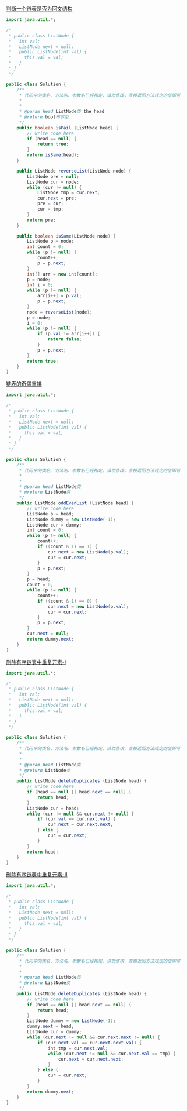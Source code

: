 [判断一个链表是否为回文结构](https://www.nowcoder.com/practice/3fed228444e740c8be66232ce8b87c2f?tpId=295&tqId=1008769&ru=/exam/company&qru=/ta/format-top101/question-ranking&sourceUrl=%2Fexam%2Fcompany)

```java
import java.util.*;

/*
 * public class ListNode {
 *   int val;
 *   ListNode next = null;
 *   public ListNode(int val) {
 *     this.val = val;
 *   }
 * }
 */

public class Solution {
    /**
     * 代码中的类名、方法名、参数名已经指定，请勿修改，直接返回方法规定的值即可
     *
     * 
     * @param head ListNode类 the head
     * @return bool布尔型
     */
    public boolean isPail (ListNode head) {
        // write code here
        if (head == null) {
            return true;
        }
        return isSame(head);
    }

    public ListNode reverseList(ListNode node) {
        ListNode pre = null;
        ListNode cur = node;
        while (cur != null) {
            ListNode tmp = cur.next;
            cur.next = pre;
            pre = cur;
            cur = tmp;
        }
        return pre;
    }

    public boolean isSame(ListNode node) {
        ListNode p = node;
        int count = 0;
        while (p != null) {
            count++;
            p = p.next;
        }
        int[] arr = new int[count];
        p = node;
        int i = 0;
        while (p != null) {
            arr[i++] = p.val;
            p = p.next;
        }
        node = reverseList(node);
        p = node;
        i = 0;
        while (p != null) {
            if (p.val != arr[i++]) {
                return false;
            }
            p = p.next;
        }
        return true;
    }
}
```

[链表的奇偶重排](https://www.nowcoder.com/practice/02bf49ea45cd486daa031614f9bd6fc3?tpId=295&tags=&title=&difficulty=0&judgeStatus=0&rp=0&sourceUrl=%2Fexam%2Fcompany)

```java
import java.util.*;

/*
 * public class ListNode {
 *   int val;
 *   ListNode next = null;
 *   public ListNode(int val) {
 *     this.val = val;
 *   }
 * }
 */

public class Solution {
    /**
     * 代码中的类名、方法名、参数名已经指定，请勿修改，直接返回方法规定的值即可
     *
     * 
     * @param head ListNode类 
     * @return ListNode类
     */
    public ListNode oddEvenList (ListNode head) {
        // write code here
        ListNode p = head;
        ListNode dummy = new ListNode(-1);
        ListNode cur = dummy;
        int count = 0;
        while (p != null) {
            count++;
            if ((count & 1) == 1) {
                cur.next = new ListNode(p.val);
                cur = cur.next;
            }
            p = p.next;
        }
        p = head;
        count = 0;
        while (p != null) {
            count++;
            if ((count & 1) == 0) {
                cur.next = new ListNode(p.val);
                cur = cur.next;
            }
            p = p.next;
        }
        cur.next = null;
        return dummy.next;
    }
}
```

[删除有序链表中重复元素-Ⅰ](https://www.nowcoder.com/practice/c087914fae584da886a0091e877f2c79?tpId=295&tags=&title=&difficulty=0&judgeStatus=0&rp=0&sourceUrl=%2Fexam%2Fcompany)

```java
import java.util.*;

/*
 * public class ListNode {
 *   int val;
 *   ListNode next = null;
 *   public ListNode(int val) {
 *     this.val = val;
 *   }
 * }
 */

public class Solution {
    /**
     * 代码中的类名、方法名、参数名已经指定，请勿修改，直接返回方法规定的值即可
     *
     * 
     * @param head ListNode类 
     * @return ListNode类
     */
    public ListNode deleteDuplicates (ListNode head) {
        // write code here
        if (head == null || head.next == null) {
            return head;
        }
        ListNode cur = head;
        while (cur != null && cur.next != null) {
            if (cur.val == cur.next.val) {
                cur.next = cur.next.next;
            } else {
                cur = cur.next;
            }
        }
        return head;
    }
}
```

[删除有序链表中重复元素-Ⅱ](https://www.nowcoder.com/practice/71cef9f8b5564579bf7ed93fbe0b2024?tpId=295&tags=&title=&difficulty=0&judgeStatus=0&rp=0&sourceUrl=%2Fexam%2Fcompany)

```java
import java.util.*;

/*
 * public class ListNode {
 *   int val;
 *   ListNode next = null;
 *   public ListNode(int val) {
 *     this.val = val;
 *   }
 * }
 */

public class Solution {
    /**
     * 代码中的类名、方法名、参数名已经指定，请勿修改，直接返回方法规定的值即可
     *
     * 
     * @param head ListNode类 
     * @return ListNode类
     */
    public ListNode deleteDuplicates (ListNode head) {
        // write code here
        if (head == null || head.next == null) {
            return head;
        }
        ListNode dummy = new ListNode(-1);
        dummy.next = head;
        ListNode cur = dummy;
        while (cur.next != null && cur.next.next != null) {
            if (cur.next.val == cur.next.next.val) {
                int tmp = cur.next.val;
                while (cur.next != null && cur.next.val == tmp) {
                    cur.next = cur.next.next;
                }
            } else {
                cur = cur.next;
            }
        }
        return dummy.next;
    }
}
```

